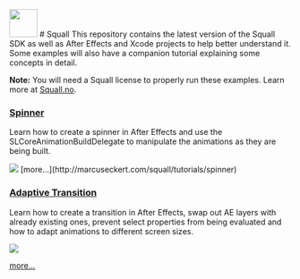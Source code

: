 <img src="http://marcuseckert.com/squallSandbox/images/logoBlack.svg" width="50" />
# Squall
This repository contains the latest version of the Squall SDK as well as After Effects and Xcode projects to help better understand it.
Some examples will also have a companion tutorial explaining some concepts in detail.

**Note:** You will need a Squall license to properly run these examples. Learn more at [Squall.no](https://www.squall.no).

### [Spinner](http://marcuseckert.com/squall/tutorials/spinner)
Learn how to create a spinner in After Effects and use the SLCoreAnimationBuildDelegate to manipulate the animations as they are being built.

<img src="http://marcuseckert.com/squallSandbox/images/spinner.gif" />
[more...](http://marcuseckert.com/squall/tutorials/spinner)

### [Adaptive Transition](http://marcuseckert.com/squall/tutorials/transition)
Learn how to create a transition in After Effects, swap out AE layers with already existing ones, prevent select properties from being evaluated and how to adapt animations to different screen sizes.

<img src="http://marcuseckert.com/squallSandbox/images/transition.gif" />

[more...](http://marcuseckert.com/squall/tutorials/transition)
